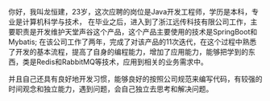 你好，我叫龙恒建，23岁，这次应聘的岗位是Java开发工程师，学历是本科，专业是计算机科学与技术，
在毕业之后，进入到了浙江远传科技有限公司工作，主要职责是开发维护天堂声谷这个产品，这个产品主要使用的技术是SpringBoot和Mybatis; 在该公司工作了两年，完成了对该产品的11次迭代，在这个过程中熟悉了开发的基本流程，提高了自身的编程能力，增加了应用能力，能够把学到的东西，类是Redis和RabbitMQ等技术，应用到相关的业务需求中。

并且自己还具有良好地开发习惯，能够良好的按照公司规范来编写代码，有较强的时间观念和独立能力，遇到问题，会自己独立去思考和解决问题。